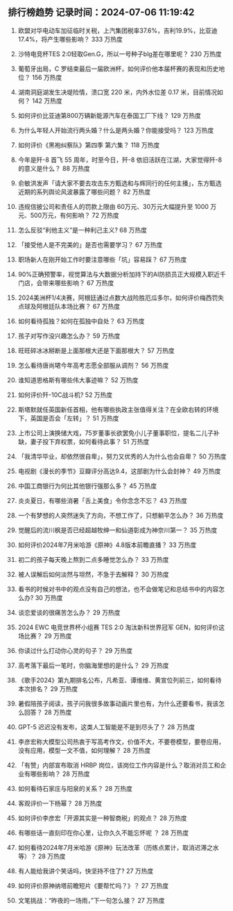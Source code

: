 
## 排行榜趋势 记录时间：2024-07-06 11:19:42
  
  1. 欧盟对华电动车加征临时关税，上汽集团税率37.6%，吉利19.9%，比亚迪17.4%，将产生哪些影响？ 333 万热度
    
  2. 沙特电竞杯TES 2:0轻取Gen.G，所以一号种子blg差在哪里呢？ 230 万热度
    
  3. 葡萄牙出局，C 罗结束最后一届欧洲杯，如何评价他本届杯赛的表现和历史地位？ 156 万热度
    
  4. 湖南洞庭湖发生决堤险情，溃口宽 220 米，内外水位差 0.17 米，目前情况如何？ 142 万热度
    
  5. 如何评价比亚迪第800万辆新能源汽车在泰国工厂下线？ 129 万热度
    
  6. 为什么年轻人开始流行两头婚？什么是两头婚？你能接受吗？ 123 万热度
    
  7. 如何评价《黑袍纠察队》第四季 第六集？ 118 万热度
    
  8. 今年是歼-8 首飞 55 周年，时至今日，歼-8 依旧活跃在江湖，大家觉得歼-8 的意义是什么？ 88 万热度
    
  9. 俞敏洪发声「请大家不要去攻击东方甄选和与辉同行的任何主播」，东方甄选近期的系列舆论风波暴露了哪些问题？ 82 万热度
    
  10. 违规信披公司和责任人的罚款上限由 60万元、30万元大幅提升至 1000 万元、500万元，有何影响？ 72 万热度
    
  11. 怎么反驳“利他主义”是一种利己主义? 68 万热度
    
  12. 「接受他人是不完美的」是否也需要学习？ 67 万热度
    
  13. 职场新人在刚开始工作时要注意哪些「坑」容易踩？ 67 万热度
    
  14. 90%正确预警率，视觉算法与大数据分析加持下的AI防损员正大规模入职近千门店，会带来哪些影响？ 67 万热度
    
  15. 2024美洲杯1/4决赛，阿根廷通过点数大战险胜厄瓜多尔，如何评价梅西罚失点球及阿根廷队本场比赛？ 67 万热度
    
  16. 如何看待孤独？如何在孤独中自处？ 63 万热度
    
  17. 孩子对写作没兴趣怎么办？ 59 万热度
    
  18. 旺旺碎冰冰掰断是上面那根大还是下面那根大？ 57 万热度
    
  19. 怎么看待唐尚珺今年高考志愿全部服从调剂？ 56 万热度
    
  20. 谁知道恩格斯有哪些伟大事迹嘛？ 52 万热度
    
  21. 如何评价歼-10C战斗机? 52 万热度
    
  22. 斯塔默就任英国新任首相，他有哪些执政主张值得关注？在全欧右转的环境下，英国是否会「左转」？ 51 万热度
    
  23. 上市公司上演换储大戏，75岁董事长欲罢免小儿子董事职位，提名二儿子补缺，妻子投下弃权票，如何看待此事？ 51 万热度
    
  24. 「我清华毕业，却依然很自卑」，努力又优秀的人为什么也会自卑？ 50 万热度
    
  25. 电视剧《漫长的季节》豆瓣评分高达9.4，这部剧为什么会封神？ 49 万热度
    
  26. 中国工商银行为何比其他银行强那么多？ 45 万热度
    
  27. 炎炎夏日，有哪些消暑「舌上美食」令你念念不忘？ 43 万热度
    
  28. 一个有梦想的人突然迷失了方向，不想工作了，只想躺平怎么办？ 36 万热度
    
  29. 觉醒后的流川枫是否已经超越牧绅一和仙道彰成为神奈川第一？ 35 万热度
    
  30. 如何评价2024年7月米哈游《原神》4.8版本前瞻直播？ 33 万热度
    
  31. 初二的孩子每天晚上熬到二点多睡觉怎么办？ 33 万热度
    
  32. 被人误解后如何淡然与坦然，不急于去解释？ 30 万热度
    
  33. 看书的时候对书中的观点没有自己的想法，也不会做笔记和总结书中的内容怎么办? 30 万热度
    
  34. 谈恋爱谈的很痛苦怎么办？ 29 万热度
    
  35. 2024 EWC 电竞世界杯小组赛 TES 2:0 淘汰新科世界冠军 GEN，如何评价这场比赛？ 29 万热度
    
  36. 你读过什么打动你心灵的句子？ 29 万热度
    
  37. 高考落下最后一笔时，你脑海里想的是什么？ 29 万热度
    
  38. 《歌手2024》第九期排名公布，凡希亚、谭维维、黄宣位列前三，如何看待本次排名？ 29 万热度
    
  39. 暑假陪孩子阅读，孩子问我很多故事动画片里也有，为什么还要看书，我该怎么回答？ 28 万热度
    
  40. GPT-5 迟迟没有发布，这类人工智能是不是到尽头了？ 28 万热度
    
  41. 李彦宏称大模型公司热衷于写高考作文，价值不大，不要卷模型，要卷应用，没有应用，模型一文不值，如何理解？ 28 万热度
    
  42. 「有赞」内部宣布取消 HRBP 岗位，该岗位工作内容是什么？取消对员工和企业有哪些影响？ 28 万热度
    
  43. 如何看待石家庄与阳泉的关系？ 28 万热度
    
  44. 客观评价一下杨幂？ 28 万热度
    
  45. 如何评价李彦宏「开源其实是一种智商税」的观点？ 28 万热度
    
  46. 有哪些话一直刻印在你心里，让你久久不能忘怀呢 ？ 28 万热度
    
  47. 如何看待2024年7月米哈游《原神》玩法改革（历练点累计，取消迟滞之水等）？ 28 万热度
    
  48. 有人能给我讲个笑话吗，快坚持不住了? 27 万热度
    
  49. 如何评价原神纳塔前瞻短片《要帮忙吗？》？ 27 万热度
    
  50. 文笔挑战：“昨夜的一场雨，”下一句怎么接？ 27 万热度
    
